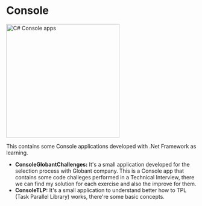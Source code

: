 # Console
<div style="backgroud-color: #FFF;">
  <img src="http://www.flamingoajans.com/assets/vendors/devicon/icons/csharp/csharp-line.svg" alt="C# Console apps" width="300" />
</div>

This contains some Console applications developed with .Net Framework as learning.

- **ConsoleGlobantChallenges:**
It's a small application developed for the selection process with Globant company. This is a Console app that contains some code challeges performed in a Technical Interview, there we can find my solution for each exercise and also the improve for them.
- **ConsoleTLP:**
It's a small application to understand better how to TPL (Task Parallel Library) works, there're some basic concepts.
